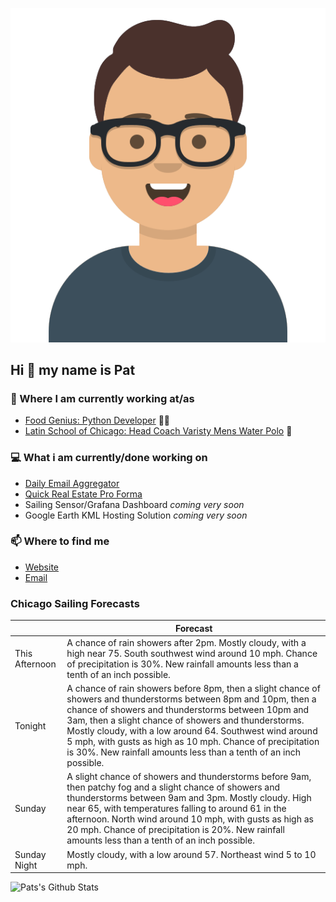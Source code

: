 [![Social banner for p-j-falconer](https://raw.githubusercontent.com/P-J-FALCONER/P-J-FALCONER/master/assets/avataaars.svg)](https://patfalconer.com/)
## Hi :wave: my name is Pat

### 💼 Where I am currently working at/as
- [Food Genius: Python Developer](https://getfoodgenius.com/) 🍔🐍
- [Latin School of Chicago: Head Coach Varisty Mens Water Polo](https://www.latinschool.org/) 🤽


### 💻 What i am currently/done working on
 - [Daily Email Aggregator](https://github.com/P-J-FALCONER/dott_daily_mail)
 - [Quick Real Estate Pro Forma](https://github.com/P-J-FALCONER/henry)
 - Sailing Sensor/Grafana Dashboard *coming very soon*
 - Google Earth KML Hosting Solution *coming very soon*

### 📫 Where to find me
 - [Website](https://patfalconer.com/)
 - [Email](mailto:patrick.j.falconer@gmail.com)


### Chicago Sailing Forecasts
|   | Forecast  |
|---|---|
| This Afternoon | A chance of rain showers after 2pm. Mostly cloudy, with a high near 75. South southwest wind around 10 mph. Chance of precipitation is 30%. New rainfall amounts less than a tenth of an inch possible. |
| Tonight | A chance of rain showers before 8pm, then a slight chance of showers and thunderstorms between 8pm and 10pm, then a chance of showers and thunderstorms between 10pm and 3am, then a slight chance of showers and thunderstorms. Mostly cloudy, with a low around 64. Southwest wind around 5 mph, with gusts as high as 10 mph. Chance of precipitation is 30%. New rainfall amounts less than a tenth of an inch possible. |
| Sunday | A slight chance of showers and thunderstorms before 9am, then patchy fog and a slight chance of showers and thunderstorms between 9am and 3pm. Mostly cloudy. High near 65, with temperatures falling to around 61 in the afternoon. North wind around 10 mph, with gusts as high as 20 mph. Chance of precipitation is 20%. New rainfall amounts less than a tenth of an inch possible. |
| Sunday Night | Mostly cloudy, with a low around 57. Northeast wind 5 to 10 mph. |

![Pats's Github Stats](https://github-readme-stats.vercel.app/api?username=p-j-falconer&show_icons=true&theme=radical)
